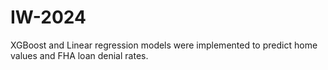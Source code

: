 # IW-2024

XGBoost and Linear regression models were implemented to predict home values and FHA loan denial rates.
